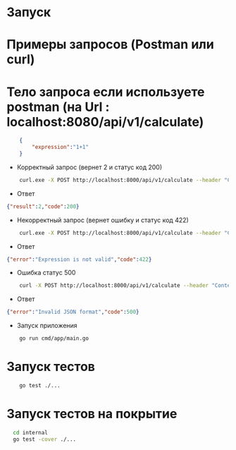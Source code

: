 # Запуск

# Примеры запросов (Postman или curl)

# Тело запроса если используете postman (на Url : localhost:8080/api/v1/calculate)
````json
    {
        "expression":"1+1"   
    }
````

* Корректный запрос (вернет 2 и статус код 200)
````bash
    curl.exe -X POST http://localhost:8000/api/v1/calculate --header "Content-Type: application/json" --data "{\"expression\":\"1+1\"}"
````
* Ответ

````json
{"result":2,"code":200}
````

* Некорректный запрос (вернет ошибку и статус код 422)
````bash
    curl.exe -X POST http://localhost:8000/api/v1/calculate --header "Content-Type: application/json" --data "{\"expression\":\"1++\"}"
````

* Ответ
````json
{"error":"Expression is not valid","code":422}
````

* Ошибка статус 500
````bash
    curl -X POST http://localhost:8000/api/v1/calculate --header "Content-Type: application/json" --data '{"expression":"10/0"}'
````

* Ответ
````json
{"error":"Invalid JSON format","code":500}
````

* Запуск приложения
````bash
    go run cmd/app/main.go
````

# Запуск тестов

````bash
    go test ./...
````

# Запуск тестов на покрытие
````bash
  cd internal
  go test -cover ./...
````